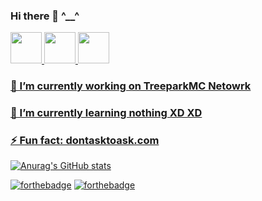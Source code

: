### Hi there 👋 ^__^
   
   
   
   <a href="https://t.me/Caseduck">
      <img width="50px" src="https://img.icons8.com/fluency/452/telegram-app.png"/>
  <a href="https://discord.com/channels/@me/696628019422429255"/>
      <img width="50px" src="https://img.icons8.com/fluency/452/discord.png"/>
  <a href="https://youtube.com/c/Casealby"/>
      <img width="50px" src="https://www.clipartmax.com/png/full/266-2661594_consoling-clip-art.png"/>
 <p align="center">
  
     
 ### 🔭 I’m currently working on TreeparkMC Netowrk
     
 ### 🌱 I’m currently learning nothing XD XD
     
 ### ⚡ Fun fact: dontasktoask.com
     
  <p allign="center">
    
[![Anurag's GitHub stats](https://github-readme-stats.vercel.app/api?username=CasealbyOfficial&count_private=true&show_icons=true&theme=tokyonight)](https://github.com/anuraghazra/github-readme-stats)
 
  </p>

   [![forthebadge](https://forthebadge.com/images/badges/built-with-love.svg)](https://forthebadge.com)  [![forthebadge](https://forthebadge.com/images/badges/made-with-markdown.svg)](https://forthebadge.com)  
